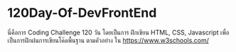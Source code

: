 # 120Day-Of-DevFrontEnd

นี่คือการ Coding Challenge 120 วัน
โดยเป็นการ ฝึกเขียน HTML, CSS, Javascript 
เพื่อเป็นการฝึกฝนการเขียนโค๊ดพื้นฐาน ตามคัวอย่าง ใน https://www.w3schools.com/
